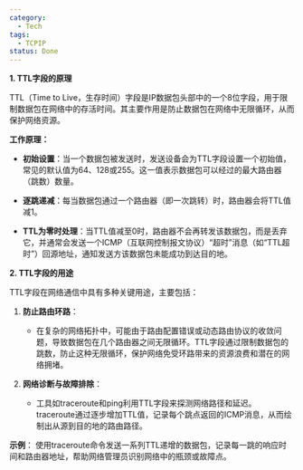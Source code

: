 ```yaml
---
category:
  - Tech
tags:
  - TCPIP
status: Done
---
```

**1. TTL字段的原理**

TTL（Time to Live，生存时间）字段是IP数据包头部中的一个8位字段，用于限制数据包在网络中的存活时间。其主要作用是防止数据包在网络中无限循环，从而保护网络资源。

**工作原理：**

- **初始设置**：当一个数据包被发送时，发送设备会为TTL字段设置一个初始值，常见的默认值为64、128或255。这一值表示数据包可以经过的最大路由器（跳数）数量。

- **逐跳递减**：每当数据包通过一个路由器（即一次跳转）时，路由器会将TTL值减1。

- **TTL为零时处理**：当TTL值减至0时，路由器不会再转发该数据包，而是丢弃它，并通常会发送一个ICMP（互联网控制报文协议）“超时”消息（如“TTL超时”）回源地址，通知发送方该数据包未能成功到达目的地。

**2. TTL字段的用途**

TTL字段在网络通信中具有多种关键用途，主要包括：

1. **防止路由环路**：
    - 在复杂的网络拓扑中，可能由于路由配置错误或动态路由协议的收敛问题，导致数据包在几个路由器之间无限循环。TTL字段通过限制数据包的跳数，防止这种无限循环，保护网络免受环路带来的资源浪费和潜在的网络拥堵。

2. **网络诊断与故障排除**：
    - 工具如traceroute和ping利用TTL字段来探测网络路径和延迟。traceroute通过逐步增加TTL值，记录每个跳点返回的ICMP消息，从而绘制出从源到目的地的路由路径。

**示例**：
使用traceroute命令发送一系列TTL递增的数据包，记录每一跳的响应时间和路由器地址，帮助网络管理员识别网络中的瓶颈或故障点。

